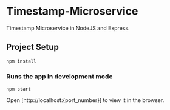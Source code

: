 # Timestamp-Microservice

Timestamp Microservice in NodeJS and Express.

## Project Setup

``` #! /bin /bash
npm install
```

### Runs the app in development mode

``` #! /bin /bash
npm start
```

Open [http://localhost:{port_number}] to view it in the browser.
